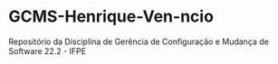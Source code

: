 # GCMS-Henrique-Ven-ncio
Repositório da Disciplina de Gerência de Configuração e Mudança de Software 22.2 - IFPE
